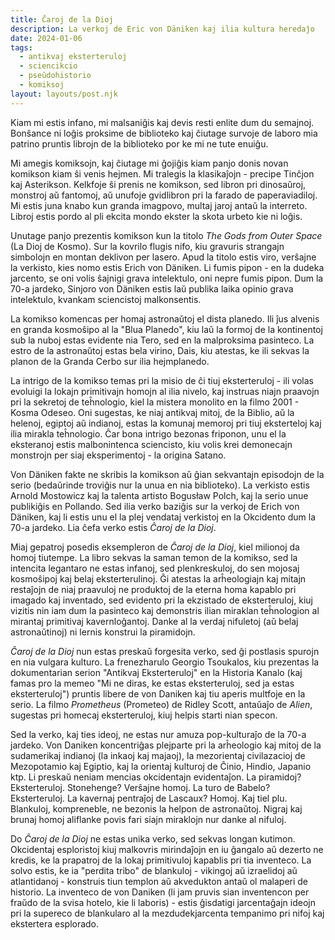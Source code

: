 ```yaml
---
title: Ĉaroj de la Dioj
description: La verkoj de Eric von Däniken kaj ilia kultura heredaĵo
date: 2024-01-06
tags:
  - antikvaj eksterteruloj
  - sciencikcio
  - pseŭdohistorio
  - komiksoj
layout: layouts/post.njk
---
```


Kiam mi estis infano, mi malsaniĝis kaj devis resti enlite dum du semajnoj. Bonŝance ni loĝis proksime de biblioteko kaj ĉiutage survoje de laboro mia patrino pruntis librojn de la biblioteko por ke mi ne tute enuiĝu.

Mi amegis komiksojn, kaj ĉiutage mi ĝojiĝis kiam panjo donis novan komikson kiam ŝi venis hejmen. Mi tralegis la klasikaĵojn - precipe Tinĉjon kaj Asterikson. Kelkfoje ŝi prenis ne komikson, sed libron pri dinosaŭroj, monstroj aŭ fantomoj, aŭ unufoje gvidlibron pri la farado de paperaviadiloj. Mi estis juna knabo kun granda imagpovo, multaj jaroj antaŭ la interreto. Libroj estis pordo al pli ekcita mondo ekster la skota urbeto kie ni loĝis.

Unutage panjo prezentis komikson kun la titolo _The Gods from Outer Space_ (La Dioj de Kosmo). Sur la kovrilo flugis nifo, kiu gravuris strangajn simbolojn en montan deklivon per lasero. Apud la titolo estis viro, verŝajne la verkisto, kies nomo estis Erich von Däniken. Li fumis pipon - en la dudeka jarcento, se oni volis ŝajnigi grava intelektulo, oni nepre fumis pipon. Dum la 70-a jardeko, Sinjoro von Däniken estis laŭ publika laika opinio grava intelektulo, kvankam sciencistoj malkonsentis.

La komikso komencas per homaj astronaŭtoj el dista planedo. Ili ĵus alvenis en granda kosmoŝipo al la "Blua Planedo", kiu laŭ la formoj de la kontinentoj sub la nuboj estas evidente nia Tero, sed en la malproksima pasinteco. La estro de la astronaŭtoj estas bela virino, Dais, kiu atestas, ke ili sekvas la planon de la Granda Cerbo sur ilia hejmplanedo.

La intrigo de la komikso temas pri la misio de ĉi tiuj eksterteruloj - ili volas evoluigi la lokajn primitivajn homojn al ilia nivelo, kaj instruas niajn praavojn pri la sekretoj de teĥnologio, kiel la mistera monolito en la filmo 2001 - Kosma Odeseo. Oni sugestas, ke niaj antikvaj mitoj, de la Biblio, aŭ la helenoj, egiptoj aŭ indianoj, estas la komunaj memoroj pri tiuj eksterteloj kaj ilia mirakla teĥnologio. Ĉar bona intrigo bezonas friponon, unu el la eksteranoj estis malbonintenca sciencisto, kiu volis krei demonecajn monstrojn per siaj eksperimentoj - la origina Satano.

Von Däniken fakte ne skribis la komikson aŭ ĝian sekvantajn episodojn de la serio (bedaŭrinde troviĝis nur la unua en nia biblioteko). La verkisto estis Arnold Mostowicz kaj la talenta artisto Bogusław Polch, kaj la serio unue publikiĝis en Pollando. Sed ilia verko baziĝis sur la verkoj de Erich von Däniken, kaj li estis unu el la plej vendataj verkistoj en la Okcidento dum la 70-a jardeko. Lia ĉefa verko estis _Ĉaroj de la Dioj_.

Miaj gepatroj posedis eksempleron de _Ĉaroj de la Dioj_, kiel milionoj da homoj tiutempe. La libro sekvas la saman temon de la komikso, sed la intencita legantaro ne estas infanoj, sed plenkreskuloj, do sen mojosaj kosmoŝipoj kaj belaj eksterterulinoj. Ĝi atestas la arĥeologiajn kaj mitajn restaĵojn de niaj praavuloj ne produktoj de la eterna homa kapablo pri imagado kaj inventado, sed evidento pri la ekzistado de eksterteruloj, kiuj vizitis nin iam dum la pasinteco kaj demonstris ilian miraklan teĥnologion al mirantaj primitivaj kavernloĝantoj. Danke al la verdaj nifuletoj (aŭ belaj astronaŭtinoj) ni lernis konstrui la piramidojn.

_Ĉaroj de la Dioj_ nun estas preskaŭ forgesita verko, sed ĝi postlasis spurojn en nia vulgara kulturo. La frenezharulo Georgio Tsoukalos, kiu prezentas la dokumentarian serion "Antikvaj Eksterteruloj" en la Historia Kanalo (kaj famas pro la memeo "Mi ne diras, ke estas eksterteruloj, sed ja estas eksterteruloj") pruntis libere de von Daniken kaj tiu aperis multfoje en la serio. La filmo _Prometheus_ (Prometeo) de Ridley Scott, antaŭaĵo de _Alien_, sugestas pri homecaj eksterteruloj, kiuj helpis starti nian specon.

Sed la verko, kaj ties ideoj, ne estas nur amuza pop-kulturaĵo de la 70-a jardeko. Von Daniken koncentriĝas plejparte pri la arĥeologio kaj mitoj de la sudamerikaj indianoj (la inkaoj kaj majaoj), la mezorientaj civilazacioj de Mezopotamio kaj Egiptio, kaj la orientaj kulturoj de Ĉinio, Hindio, Japanio ktp. Li preskaŭ neniam mencias okcidentajn evidentaĵon. La piramidoj? Eksterteruloj. Stonehenge? Verŝajne homoj. La turo de Babelo? Eksterteruloj. La kavernaj pentraĵoj de Lascaux? Homoj. Kaj tiel plu. Blankuloj, kompreneble, ne bezonis la helpon de astronaŭtoj. Nigraj kaj brunaj homoj aliflanke povis fari siajn miraklojn nur danke al nifuloj.

Do _Ĉaroj de la Dioj_ ne estas unika verko, sed sekvas longan kutimon. Okcidentaj esploristoj kiuj malkovris mirindaĵojn en iu ĝangalo aŭ dezerto ne kredis, ke la prapatroj de la lokaj primitivuloj kapablis pri tia inventeco. La solvo estis, ke ia "perdita tribo" de blankuloj - vikingoj aŭ izraelidoj aŭ atlantidanoj - konstruis tiun templon aŭ akvedukton antaŭ ol malaperi de historio. La inventeco de von Daniken (li jam pruvis sian inventencon per fraŭdo de la svisa hotelo, kie li laboris) - estis ĝisdatigi jarcentaĝajn ideojn pri la supereco de blankularo al la mezdudekjarcenta tempanimo pri nifoj kaj ekstertera esplorado.
